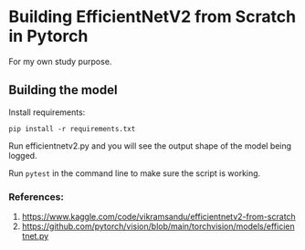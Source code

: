# Building EfficientNetV2 from Scratch in Pytorch

For my own study purpose.

## Building the model

Install requirements:

`pip install -r requirements.txt`

Run efficientnetv2.py and you will see the output shape of the model being logged. 

Run `pytest` in the command line to make sure the script is working.

### References: 
1. https://www.kaggle.com/code/vikramsandu/efficientnetv2-from-scratch
2. https://github.com/pytorch/vision/blob/main/torchvision/models/efficientnet.py
